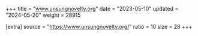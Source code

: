 +++
title = "www.unsungnovelty.org"
date = "2023-05-10"
updated = "2024-05-20"
weight = 28915

[extra]
source = "https://www.unsungnovelty.org/"
ratio = 10
size = 28
+++
